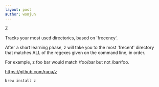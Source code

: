 ```yaml
---
layout: post
author: wonjun
---
```

Z

Tracks your most used directories, based on 'frecency'.

After  a  short  learning  phase, z will take you to the most 'frecent'
directory that matches ALL of the regexes given on the command line, in
order.

For example, z foo bar would match /foo/bar but not /bar/foo.

<a href="https://github.com/rupa/z" class="external" target="_blank">https://github.com/rupa/z</a>

```brew install z```